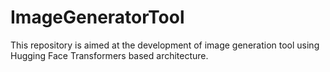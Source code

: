# ImageGeneratorTool

This repository is aimed at the development of image generation tool using Hugging Face Transformers based architecture. 
